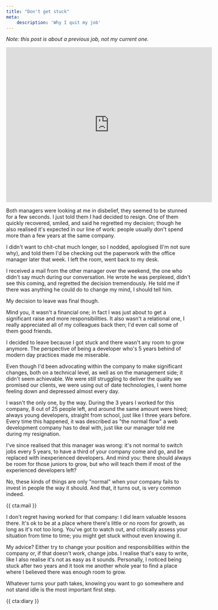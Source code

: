```yaml
---
title: "Don't get stuck"
meta:
    description: 'Why I quit my job'
---
```


*Note: this post is about a previous job, not my current one.*

<p>
<iframe width="560" height="422" src="https://www.youtube.com/embed/s_Q1BmNSujk" title="YouTube video player" frameborder="0" allow="accelerometer; autoplay; clipboard-write; encrypted-media; gyroscope; picture-in-picture" allowfullscreen></iframe>
</p>

Both managers were looking at me in disbelief, they seemed to be stunned for a few seconds. I just told them I had decided to resign. One of them quickly recovered, smiled, and said he regretted my decision; though he also realised it's expected in our line of work: people usually don't spend more than a few years at the same company.

I didn't want to chit-chat much longer, so I nodded, apologised (I'm not sure why), and told them I'd be checking out the paperwork with the office manager later that week. I left the room, went back to my desk.

I received a mail from the other manager over the weekend, the one who didn't say much during our conversation. He wrote he was perplexed, didn't see this coming, and regretted the decision tremendously. He told me if there was anything he could do to change my mind, I should tell him.

My decision to leave was final though. 

Mind you, it wasn't a financial one; in fact I was just about to get a significant raise and more responsibilities. It also wasn't a relational one, I really appreciated all of my colleagues back then; I'd even call some of them good friends.

I decided to leave because I got stuck and there wasn't any room to grow anymore. The perspective of being a developer who's 5 years behind of modern day practices made me miserable. 

Even though I'd been advocating within the company to make significant changes, both on a technical level, as well as on the management side; it didn't seem achievable. We were still struggling to deliver the quality we promised our clients, we were using out of date technologies, I went home feeling down and depressed almost every day.

I wasn't the only one, by the way. During the 3 years I worked for this company, 8 out of 25 people left, and around the same amount were hired; always young developers, straight from school, just like I three years before. Every time this happened, it was described as "the normal flow" a web development company has to deal with, just like our manager told me during my resignation.  

I've since realised that this manager was wrong: it's not normal to switch jobs every 5 years, to have a third of your company come and go, and be replaced with inexperienced developers. And mind you: there should always be room for those juniors to grow, but who will teach them if most of the experienced developers left? 

No, these kinds of things are only "normal" when your company fails to invest in people the way it should. And that, it turns out, is very common indeed.

{{ cta:mail }}

I don't regret having worked for that company: I did learn valuable lessons there. It's ok to be at a place where there's little or no room for growth, as long as it's not too long. You've got to watch out, and critically assess your situation from time to time; you might get stuck without even knowing it.

My advice? Either try to change your position and responsibilities within the company or, if that doesn't work, change jobs. I realise that's easy to write, like I also realise it's not as easy as it sounds. Personally, I noticed being stuck after two years and it took me another whole year to find a place where I believed there was enough room to grow. 

Whatever turns your path takes, knowing you want to go somewhere and not stand idle is the most important first step. 

{{ cta:diary }}
